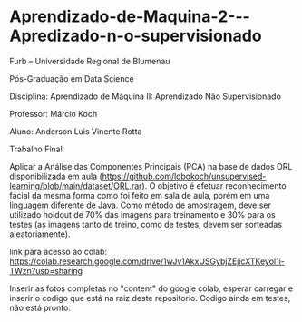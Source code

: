 # Aprendizado-de-Maquina-2---Apredizado-n-o-supervisionado

Furb – Universidade Regional de   Blumenau

Pós-Graduação em Data Science

Disciplina: Aprendizado de Máquina II: Aprendizado Não Supervisionado

Professor: Márcio Koch

Aluno: Anderson Luis Vinente Rotta


Trabalho Final

Aplicar a Análise das Componentes Principais (PCA) na base de dados ORL disponibilizada
em aula (https://github.com/lobokoch/unsupervised-learning/blob/main/dataset/ORL.rar).
O objetivo é efetuar reconhecimento facial da mesma forma como foi feito em sala de aula,
porém em uma linguagem diferente de Java.
Como método de amostragem, deve ser utilizado holdout de 70% das imagens para
treinamento e 30% para os testes (as imagens tanto de treino, como de testes, devem ser
sorteadas aleatoriamente).

link para acesso ao colab: https://colab.research.google.com/drive/1wJv1AkxUSGybjZEjicXTKeyol1i-TWzn?usp=sharing

Inserir as fotos completas no "content" do google colab, esperar carregar e inserir o codigo que está na raiz deste repositorio.
Codigo ainda em testes, não está pronto.

